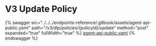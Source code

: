 # V3 Update Policy

{% swagger src="../../../endpoints-reference/.gitbook/assets/agent-api-public.yaml" path="/v3/dlp/policies/{policyId}/update" method="post" expanded="true" fullWidth="true" %}
[agent-api-public.yaml](../../../endpoints-reference/.gitbook/assets/agent-api-public.yaml)
{% endswagger %}
